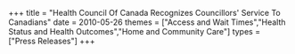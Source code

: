 +++
title = "Health Council Of Canada Recognizes Councillors' Service To Canadians"
date = 2010-05-26
themes = ["Access and Wait Times","Health Status and Health Outcomes","Home and Community Care"]
types = ["Press Releases"]
+++
